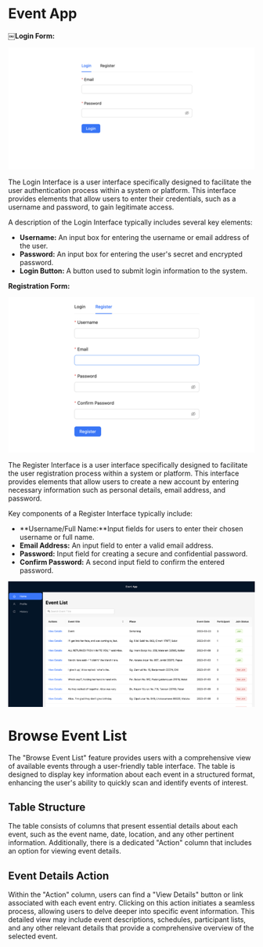 # Event App

￼**Login Form:**

![EVENT APP](public/assets/images/login.png)

The Login Interface is a user interface specifically designed to facilitate the user authentication process within a system or platform. This interface provides elements that allow users to enter their credentials, such as a username and password, to gain legitimate access.

A description of the Login Interface typically includes several key elements:

- **Username:** An input box for entering the username or email address of the user.
- **Password:** An input box for entering the user's secret and encrypted password.
- **Login Button:** A button used to submit login information to the system.

**Registration Form:**

![EVENT APP](public/assets/images/register.png)

The Register Interface is a user interface specifically designed to facilitate the user registration process within a system or platform. This interface provides elements that allow users to create a new account by entering necessary information such as personal details, email address, and password.

Key components of a Register Interface typically include:

- **Username/Full Name:**Input fields for users to enter their chosen username or full name.
- **Email Address:** An input field to enter a valid email address.
- **Password:** Input field for creating a secure and confidential password.
- **Confirm Password:** A second input field to confirm the entered password.

![EVENT APP](public/assets/images/eventlist.png)

# Browse Event List

The "Browse Event List" feature provides users with a comprehensive view of available events through a user-friendly table interface. The table is designed to display key information about each event in a structured format, enhancing the user's ability to quickly scan and identify events of interest.

## Table Structure

The table consists of columns that present essential details about each event, such as the event name, date, location, and any other pertinent information. Additionally, there is a dedicated "Action" column that includes an option for viewing event details.

## Event Details Action

 Within the "Action" column, users can find a "View Details" button or link associated with each event entry. Clicking on this action initiates a seamless process, allowing users to delve deeper into specific event information. This detailed view may include event descriptions, schedules, participant lists, and any other relevant details that provide a comprehensive overview of the selected event.



